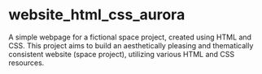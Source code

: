 # website_html_css_aurora
A simple webpage for a fictional space project, created using HTML and CSS. This project aims to build an aesthetically pleasing and thematically consistent website (space project), utilizing various HTML and CSS resources.
